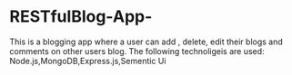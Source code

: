 # RESTfulBlog-App-
This is a blogging app where a user can add , delete, edit their blogs and comments on other users blog.
The following technoligeis are used: Node.js,MongoDB,Express.js,Sementic Ui
